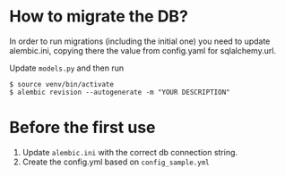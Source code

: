 How to migrate the DB?
======================

In order to run migrations (including the initial one) you need to
update alembic.ini, copying there the value from config.yaml
for sqlalchemy.url.

Update `models.py` and then run

```
$ source venv/bin/activate
$ alembic revision --autogenerate -m "YOUR DESCRIPTION"
```

Before the first use
====================

1. Update `alembic.ini` with the correct db connection string.
1. Create the config.yml based on `config_sample.yml`
